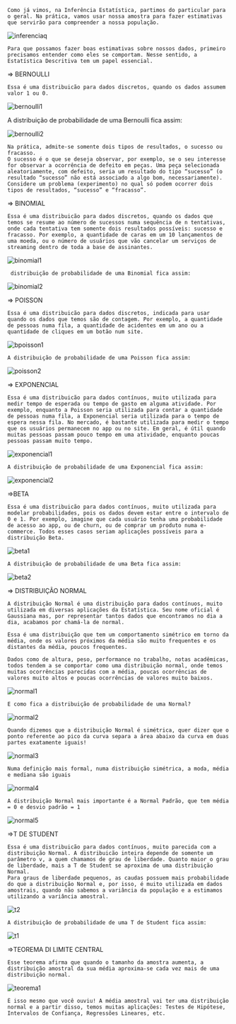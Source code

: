     Como já vimos, na Inferência Estatística, partimos do particular para o geral. Na prática, vamos usar nossa amostra para fazer estimativas que servirão para compreender a nossa população.

![inferenciaq](../Imagens/inferencia1.png)

    Para que possamos fazer boas estimativas sobre nossos dados, primeiro precisamos entender como eles se comportam. Nesse sentido, a Estatística Descritiva tem um papel essencial.

=> BERNOULLI

    Essa é uma distribuicão para dados discretos, quando os dados assumem valor 1 ou 0.

![bernoulli1](../Imagens/bernouli1.png)  

  A distribuição de probabilidade de uma Bernoulli fica assim:

![bernoulli2](../Imagens/bernouli2.png) 

    Na prática, admite-se somente dois tipos de resultados, o sucesso ou fracasso.
    O sucesso é o que se deseja observar, por exemplo, se o seu interesse for observar a ocorrência de defeito em peças. Uma peça selecionada aleatoriamente, com defeito, seria um resultado do tipo “sucesso” (o resultado “sucesso” não está associado a algo bom, necessariamente).
    Considere um problema (experimento) no qual só podem ocorrer dois tipos de resultados, “sucesso” e “fracasso”.

=> BINOMIAL

    Essa é uma distribuicão para dados discretos, quando os dados que temos se resume ao número de sucessos numa sequência de n tentativas, onde cada tentativa tem somente dois resultados possíveis: sucesso e fracasso. Por exemplo, a quantidade de caras em um 10 lançamentos de uma moeda, ou o número de usuários que vão cancelar um serviços de streaming dentro de toda a base de assinantes.

![binomial1](../Imagens/Binomial1.jpg)

     distribuição de probabilidade de uma Binomial fica assim:

![binomial2](../Imagens/Binomial2.png)

=> POISSON

    Essa é uma distribuicão para dados discretos, indicada para usar quando os dados que temos são de contagem. Por exemplo, a quantidade de pessoas numa fila, a quantidade de acidentes em um ano ou a quantidade de cliques em um botão num site.

![bpoisson1](../Imagens/poisson1.webp)

    A distribuição de probabilidade de uma Poisson fica assim:

![poisson2](../Imagens/poisson2.webp)

=> EXPONENCIAL

    Essa é uma distribuicão para dados contínuos, muito utilizada para medir tempo de esperada ou tempo de gasto em alguma atividade. Por exemplo, enquanto a Poisson seria utilizada para contar a quantidade de pessoas numa fila, a Exponencial seria utilizada para o tempo de espera nessa fila. No mercado, é bastante utilizada para medir o tempo que os usuários permanecem no app ou no site. Em geral, é útil quando muitas pessoas passam pouco tempo em uma atividade, enquanto poucas pessoas passam muito tempo.

![exponencial1](../Imagens/exponencial1.png)

    A distribuição de probabilidade de uma Exponencial fica assim:
![exponencial2](../Imagens/exponencial2.png)

=>BETA

    Essa é uma distribuicão para dados contínuos, muito utilizada para modelar probabilidades, pois os dados devem estar entre o intervalo de 0 e 1. Por exemplo, imagine que cada usuário tenha uma probabilidade de acesso ao app, ou de churn, ou de comprar um produto numa e-commerce. Todos esses casos seriam aplicações possíveis para a distribuição Beta.

![beta1](../Imagens/beta1.png)

    A distribuição de probabilidade de uma Beta fica assim:

![beta2](../Imagens/beta2.png)

=> DISTRIBUIÇÃO NORMAL

    A distribuição Normal é uma distribuição para dados contínuos, muito utilizada em diversas aplicações da Estatística. Seu nome oficial é Gaussiana mas, por representar tantos dados que encontramos no dia a dia, acabamos por chamá-la de normal.

    Essa é uma distribuição que tem um comportamento simétrico em torno da média, onde os valores próximos da média são muito frequentes e os distantes da média, poucos frequentes.

    Dados como de altura, peso, performance no trabalho, notas acadêmicas, todos tendem a se comportar como uma distribuição normal, onde temos muitas ocorrências parecidas com a média, poucas ocorrências de valores muito altos e poucas ocorrências de valores muito baixos.

![normal1](../Imagens/normal1.png)

    E como fica a distribuição de probabilidade de uma Normal?

![normal2](../Imagens/normal2.webp)

    Quando dizemos que a distribuição Normal é simétrica, quer dizer que o ponto referente ao pico da curva separa a área abaixo da curva em duas partes exatamente iguais!

![normal3](../Imagens/normal3.png)

    Numa definição mais formal, numa distribuição simétrica, a moda, média e mediana são iguais

![normal4](../Imagens/normal4.png)

    A distribuição Normal mais importante é a Normal Padrão, que tem média = 0 e desvio padrão = 1

![normal5](../Imagens/normal5.svg)

=>T DE STUDENT

    Essa é uma distribuicão para dados contínuos, muito parecida com a distribuição Normal. A distribuicão inteira depende de somente um parâmetro v, a quem chamamos de grau de liberdade. Quanto maior o grau de liberdade, mais a T de Student se aproxima de uma distribuição Normal.
    Para graus de liberdade pequenos, as caudas possuem mais probabilidade do que a distribuição Normal e, por isso, é muito utilizada em dados amostrais, quando não sabemos a variância da população e a estimamos utilizando a variância amostral.

![t2](../Imagens/T2.jpg)

    A distribuição de probabilidade de uma T de Student fica assim:

![t1](../Imagens/T1.jpeg)

=>TEOREMA DI LIMITE CENTRAL

    Esse teorema afirma que quando o tamanho da amostra aumenta, a distribuição amostral da sua média aproxima-se cada vez mais de uma distribuição normal.

![teorema1](../Imagens/teorema1.png)  

    É isso mesmo que você ouviu! A média amostral vai ter uma distribuição normal e a partir disso, temos muitas aplicações: Testes de Hipótese, Intervalos de Confiança, Regressões Lineares, etc.
